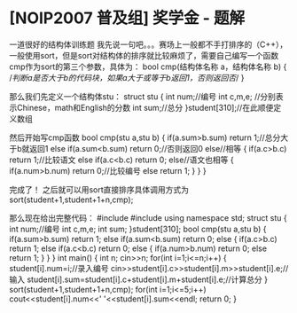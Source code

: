 # [NOIP2007 普及组] 奖学金 - 题解

一道很好的结构体训练题
我先说一句吧。。。赛场上一般都不手打排序的（C++），一般使用sort，但是sort对结构体的排序就比较麻烦了，需要自己编写一个函数cmp作为sort的第三个参数，具体为：
bool cmp(结构体名称 a，结构体名称 b)
{
/*判断a是否大于b的代码块，如果a大于或等于b返回1，否则返回否*/
}

那么我们先定义一个结构体stu：
struct stu
{
    int num;//编号
    int c,m,e; //分别表示Chinese，math和English的分数
    int sum;//总分
}student[310];//在此顺便定义数组

然后开始写cmp函数
bool cmp(stu a,stu b)
{
    if(a.sum>b.sum) return 1;//总分大于b就返回1
    else if(a.sum<b.sum) return 0;//否则返回0
    else//相等
    {
        if(a.c>b.c) return 1;//比较语文
        else if(a.c<b.c) return 0;
        else//语文也相等
        {
            if(a.num>b.num) return 0;//比较编号
            else return 1;
        }
    }
}

完成了！
之后就可以用sort直接排序具体调用方式为
sort(student+1,student+1+n,cmp);

那么现在给出完整代码：
#include<iostream>
#include<algorithm>
using namespace std;
struct stu
{
    int num;//编号
    int c,m,e; 
    int sum;
}student[310];
bool cmp(stu a,stu b)
{
    if(a.sum>b.sum) return 1;
    else if(a.sum<b.sum) return 0;
    else
    {
        if(a.c>b.c) return 1;
        else if(a.c<b.c) return 0;
        else
        {
            if(a.num>b.num) return 0;
            else return 1;
        }
    }
}
int main()
{
    int n;
    cin>>n;
    for(int i=1;i<=n;i++)
    {
        student[i].num=i;//录入编号
        cin>>student[i].c>>student[i].m>>student[i].e;//输入
        student[i].sum=student[i].c+student[i].m+student[i].e;//计算总分
    }
    sort(student+1,student+1+n,cmp);
    for(int i=1;i<=5;i++)
        cout<<student[i].num<<' '<<student[i].sum<<endl;
    return 0;
}

 